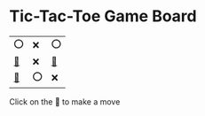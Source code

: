 # Tic-Tac-Toe Game Board
|   |   |   |
|---|---|---|
|⭕ |❌ |⭕ |
|[🔎](OXOOXEXOX.md) |❌ |[🔎](OXOEXOXOX.md) |
|[🔎](OXOXXEOOX.md) |⭕ |❌ |

Click on the 🔎 to make a move